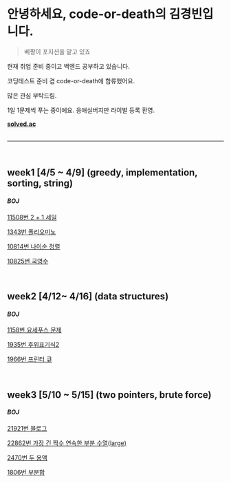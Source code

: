 # 안녕하세요, code-or-death의 김경빈입니다.

> 베짱이 포지션을 맡고 있죠

현재 취업 준비 중이고 백엔드 공부하고 있습니다.

코딩테스트 준비 겸 code-or-death에 합류했어요.

많은 관심 부탁드림.

1일 1문제씩 푸는 중이에요. 응애실버지만 라이벌 등록 환영.

[**solved.ac**](https://solved.ac/profile/been9610)<br/><br/><hr/>

<br/>

## **week1** [4/5 ~ 4/9] (greedy, implementation, sorting, string)

#### _BOJ_

[11508번 2 + 1 세일](./baekjoon/boj_11508.md)

[1343번 폴리오미노](./baekjoon/boj_1343.md)

[10814번 나이순 정렬](./baekjoon/boj_10814.md)

[10825번 국영수](./baekjoon/boj_10825.md)

<br/>

## **week2** [4/12~ 4/16] (data structures)<br/>

#### _BOJ_

[1158번 요세푸스 문제](./baekjoon/boj_1158.md)

[1935번 후위표기식2](./baekjoon/boj_1935.md)

[1966번 프린터 큐](./baekjoon/boj_1966.md)

<br/>

## **week3** [5/10 ~ 5/15] (two pointers, brute force)

#### _BOJ_

[21921번 블로그](./baekjoon/boj_21921.md)

[22862번 가장 긴 짝수 연속한 부분 수열(large)](./baekjoon/boj_22862.md)

[2470번 두 용액](./baekjoon/boj_2470.md)

[1806번 부분합](./baekjoon/boj_1806.md)
